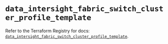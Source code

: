 # `data_intersight_fabric_switch_cluster_profile_template`

Refer to the Terraform Registry for docs: [`data_intersight_fabric_switch_cluster_profile_template`](https://registry.terraform.io/providers/ciscodevnet/intersight/1.0.71/docs/data-sources/fabric_switch_cluster_profile_template).
